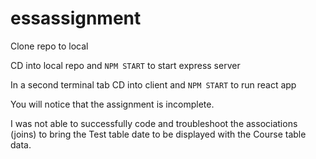 # essassignment

Clone repo to local

CD into local repo and `NPM START` to start express server

In a second terminal tab CD into client and `NPM START` to run react app

You will notice that the assignment is incomplete.

I was not able to successfully code and troubleshoot the associations (joins) to bring the Test table date to be displayed with the Course table data.
